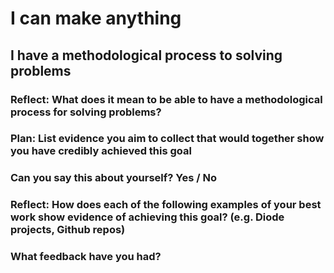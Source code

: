 # I can make anything
## I have a methodological process to solving problems

### Reflect: What does it mean to be able to have a methodological process for solving problems?

### Plan: List evidence you aim to collect that would together show you have credibly achieved this goal

### Can you say this about yourself? Yes / No

### Reflect: How does each of the following examples of your best work show evidence of achieving this goal? (e.g. Diode projects, Github repos)

### What feedback have you had?




